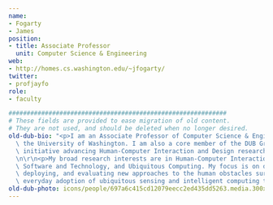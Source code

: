 ```yaml
---
name:
- Fogarty
- James
position:
- title: Associate Professor
  unit: Computer Science & Engineering
web:
- http://homes.cs.washington.edu/~jfogarty/
twitter:
- profjayfo
role:
- faculty

############################################################
# These fields are provided to ease migration of old content.
# They are not used, and should be deleted when no longer desired.
old-dub-bio: "<p>I am an Associate Professor of Computer Science & Engineering at\
  \ the University of Washington. I am also a core member of the DUB Group, our cross-campus\
  \ initiative advancing Human-Computer Interaction and Design research and education.</p>\r\
  \n\r\n<p>My broad research interests are in Human-Computer Interaction, User Interface\
  \ Software and Technology, and Ubiquitous Computing. My focus is on developing,\
  \ deploying, and evaluating new approaches to the human obstacles surrounding widespread\
  \ everyday adoption of ubiquitous sensing and intelligent computing technologies.</p>"
old-dub-photo: icons/people/697a6c415cd12079eecc2ed435dd5263.media.300x200.jpg
---
```


